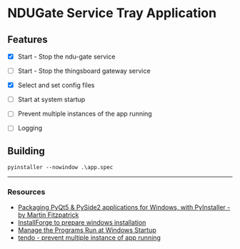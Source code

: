 # NDUGate Service Tray Application

## Features

* [x] Start - Stop the ndu-gate service
* [ ] Start - Stop the thingsboard gateway service
* [x] Select and set config files
* [ ] Start at system startup
* [ ] Prevent multiple instances of the app running
* [ ] Logging


## Building

```
pyinstaller --nowindow .\app.spec
```

--- 
### Resources

* [Packaging PyQt5 & PySide2 applications for Windows, with PyInstaller - by Martin Fitzpatrick](https://www.learnpyqt.com/tutorials/packaging-pyqt5-pyside2-applications-windows-pyinstaller/)
* [InstallForge to prepare windows installation](https://installforge.net/)
* [Manage the Programs Run at Windows Startup](https://www.akadia.com/services/windows_registry.html)
* [tendo - prevent multiple instance of app running](https://github.com/pycontribs/tendo)